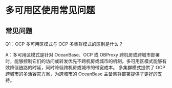 多可用区使用常见问题 
===============================



常见问题 
-------------------------

Q1：OCP 多可用区模式与 OCP 多集群模式的区别是什么？

A：多可用区模式是针对 OceanBase、OCP 或 OBProxy 跨机房或跨城市部署时，能够控制它们的访问或转发优先不跨机房或城市的机制。多可用区模式能够有效降低链路的时延，同时降低跨机房或城市的带宽成本。
多集群模式提供了 OCP 跨城市的多活容灾方案，为跨城市的 OceanBase 主备集群部署提供了更好的支持。
